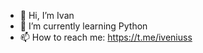 - 👋 Hi, I’m Ivan
- 🌱 I’m currently learning Python
- 📫 How to reach me: https://t.me/iveniuss

<!---
iveniuss/iveniuss is a ✨ special ✨ repository because its `README.md` (this file) appears on your GitHub profile.
You can click the Preview link to take a look at your changes.
--->
